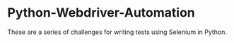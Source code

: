 # Python-Webdriver-Automation
These are a series of challenges for writing tests using Selenium in Python.
